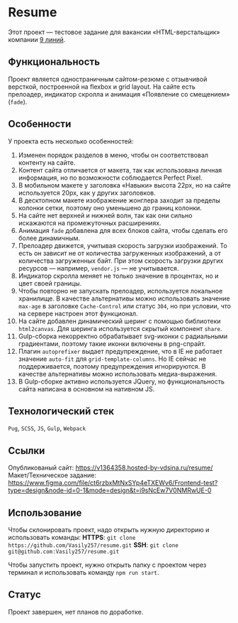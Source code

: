 # Resume
Этот проект — тестовое задание для вакансии «HTML-верстальщик» компании [9 линий](https://ninelines.agency/).

## Функциональность
Проект является одностраничным сайтом-резюме с отзывчивой версткой, построенной на flexbox и grid layout.
На сайте есть прелоадер, индикатор скролла и анимация «Появление со смещением» (`fade`).

## Особенности
У проекта есть несколько особенностей:
1. Изменен порядок разделов в меню, чтобы он соответствовал контенту на сайте.
2. Контент сайта отличается от макета, так как использована личная информация, но по возможности соблюдается Perfect Pixel.
3. В мобильном макете у заголовка «Навыки» высота 22px, но на сайте используется 20px, как у других заголовков.
4. В десктопном макете изображение жонглера заходит за пределы колонки сетки, поэтому оно уменьшено до границ колонки.
5. На сайте нет верхней и нижней волн, так как они сильно искажаются на промежуточных расширениях.
6. Анимация `fade` добавлена для всех блоков сайта, чтобы сделать его более динамичным.
7. Прелоадер движется, учитывая скорость загрузки изображений. То есть он зависит не от количества загруженных изображений,
а от количества загруженных байт. При этом скорость загрузки других ресурсов — например, `vendor.js` — не учитывается.
8. Индикатор скролла меняет не только значение в процентах, но и цвет своей границы.
9. Чтобы повторно не запускать прелоадер, используется локальное хранилище. В качестве альтернативы можно использовать
значение `max-age` в заголовке `Cache-Control` или статус `304`, но при условии, что на сервере настроен этот функционал.
10. На сайте добавлен динамический шеринг с помощью библиотеки `html2canvas`. Для шеринга используется скрытый компонент `share`.
11. Gulp-сборка некорректно обрабатывает svg-иконки с радиальными градиентами, поэтому такие иконки включены в png-спрайт.
12. Плагин `autoprefixer` выдает предупреждение, что в IE не работает значение 	 `auto-fit` для `grid-template-columns`.
Но IE сейчас не поддерживается, поэтому предупреждения игнорируются. В качестве альтернативы можно использовать медиа-выражения.
13. В Gulp-сборке активно используется JQuery, но функциональность сайта написана в основном на нативном JS.

## Технологический стек
`Pug`, `SCSS`, `JS`, `Gulp`, `Webpack`

## Ссылки
Опубликованый сайт: https://v1364358.hosted-by-vdsina.ru/resume/
Макет/Техническое задание: https://www.figma.com/file/ct6rzbxMtNxSYp4eTXEWv6/Frontend-test?type=design&node-id=0-1&mode=design&t=i9sNcEw7V0NMRwUE-0

## Использование
Чтобы склонировать проект, надо открыть нужную директорию и использовать команды:
**HTTPS**: `git clone https://github.com/Vasily257/resume.git`
**SSH**: `git clone git@github.com:Vasily257/resume.git`

Чтобы запустить проект, нужно открыть папку с проектом через терминал и использовать команду `npm run start`.

## Статус
Проект завершен, нет планов по доработке.
